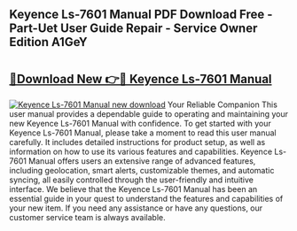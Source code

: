 ## Keyence Ls-7601 Manual PDF Download Free - Part-Uet User Guide Repair - Service Owner Edition A1GeY

# <h2><a href="http://bc2838.oget.top/?id=Keyence+Ls-7601+Manual">🔗Download New 👉🔴 Keyence Ls-7601 Manual</a></h2>

[![Keyence Ls-7601 Manual new download](https://i.imgur.com/5g1atiW.png)](http://bc2838.oget.top/?id=Keyence+Ls-7601+Manual)
Your Reliable Companion This user manual provides a dependable guide to operating and maintaining your new Keyence Ls-7601 Manual with confidence. To get started with your Keyence Ls-7601 Manual, please take a moment to read this user manual carefully. It includes detailed instructions for product setup, as well as information on how to use its various features and capabilities. Keyence Ls-7601 Manual offers users an extensive range of advanced features, including geolocation, smart alerts, customizable themes, and automatic syncing, all easily controlled through the user-friendly and intuitive interface. We believe that the Keyence Ls-7601 Manual has been an essential guide in your quest to understand the features and capabilities of your new item. If you need any assistance or have any questions, our customer service team is always available.
